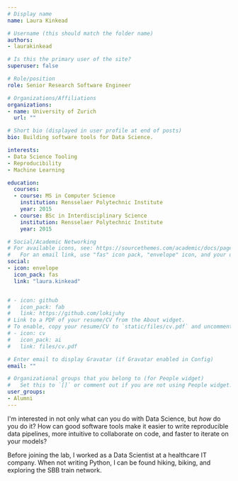 ```yaml
---
# Display name
name: Laura Kinkead

# Username (this should match the folder name)
authors:
- laurakinkead

# Is this the primary user of the site?
superuser: false

# Role/position
role: Senior Research Software Engineer

# Organizations/Affiliations
organizations:
- name: University of Zurich
  url: ""

# Short bio (displayed in user profile at end of posts)
bio: Building software tools for Data Science.

interests:
- Data Science Tooling
- Reproducibility
- Machine Learning

education:
  courses:
  - course: MS in Computer Science
    institution: Rensselaer Polytechnic Institute
    year: 2015
  - course: BSc in Interdisciplinary Science
    institution: Rensselaer Polytechnic Institute
    year: 2015

# Social/Academic Networking
# For available icons, see: https://sourcethemes.com/academic/docs/page-builder/#icons
#   For an email link, use "fas" icon pack, "envelope" icon, and your uzh email up to before the '@'.
social:
- icon: envelope
  icon_pack: fas
  link: "laura.kinkead"


# - icon: github
#   icon_pack: fab
#   link: https://github.com/lokijuhy
# Link to a PDF of your resume/CV from the About widget.
# To enable, copy your resume/CV to `static/files/cv.pdf` and uncomment the lines below.
# - icon: cv
#   icon_pack: ai
#   link: files/cv.pdf

# Enter email to display Gravatar (if Gravatar enabled in Config)
email: ""

# Organizational groups that you belong to (for People widget)
#   Set this to `[]` or comment out if you are not using People widget.
user_groups:
- Alumni
---
```


I'm interested in not only what can you do with Data Science, but _how_ do you do it?
How can good software tools make it easier to write reproducible data pipelines, more intuitive to collaborate on code, and faster to iterate on your models?

Before joining the lab, I worked as a Data Scientist at a healthcare IT company.
When not writing Python, I can be found hiking, biking, and exploring the SBB train network.
